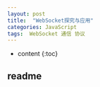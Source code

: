 ```yaml
---
layout: post
title:  "WebSocket探究与应用"
categories: JavaScript
tags:  WebSocket 通信 协议
---
```


* content
{:toc}

## readme